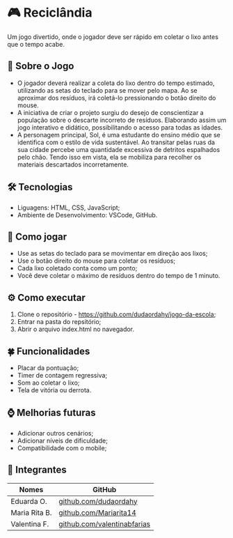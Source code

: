 # 🎮 Reciclândia
Um jogo divertido, onde o jogador deve ser rápido em coletar o lixo antes que o tempo acabe.

## 🌳 Sobre o Jogo
 - O jogador deverá realizar a coleta do lixo dentro do tempo estimado, utilizando as setas do teclado para se mover pelo mapa. Ao se aproximar dos resíduos, irá coletá-lo pressionando o botão direito do mouse. 
 - A iniciativa de criar o projeto surgiu do desejo de conscientizar a população sobre o descarte incorreto de resíduos. Elaborando assim um jogo interativo e didático, possibilitando o acesso para todas as idades.
 - A personagem principal, Sol, é uma estudante do ensino médio que se identifica com o estilo de vida sustentável. Ao transitar pelas ruas da sua cidade percebe uma quantidade excessiva de detritos espalhados pelo chão. Tendo isso em vista, ela se mobiliza para recolher os materiais descartados incorretamente.
 
## 🛠 Tecnologias
-  Liguagens: HTML, CSS, JavaScript;
-  Ambiente de Desenvolvimento: VSCode, GitHub.

## 📃 Como jogar
- Use as setas do teclado para se movimentar em direção aos lixos;
- Use o botão direito do mouse para coletar os resíduos;
- Cada lixo coletado conta como um ponto;
- Você deve coletar o máximo de resíduos dentro do tempo de 1 minuto.

## ⚙ Como executar
1. Clone o repositório - https://github.com/dudaordahy/jogo-da-escola;
2. Entrar na pasta do repsitório;
3. Abrir o arquivo index.html no navegador.

## 🍀 Funcionalidades
- Placar da pontuação;
- Timer de contagem regressiva;
- Som ao coletar o lixo;
- Tela de vitória ou derrota.

## ⌚ Melhorias futuras
- Adicionar outros cenários;
- Adicionar níveis de dificuldade;
- Compatibilidade com o mobile;

## 👥 Integrantes
| Nomes            | GitHub                  |
| ---------------- | ----------------------- |
| Eduarda O.       | [github.com/dudaordahy](https://github.com/dudaordahy) |
| Maria Rita B.    | [github.com/Mariarita14](https://github.com/Mariarita14) |
| Valentina F.     | [github.com/valentinabfarias](https://github.com/valentinabfarias) |
